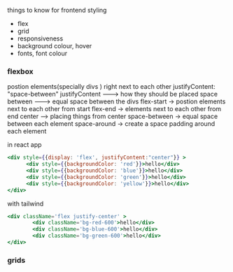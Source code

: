 things to know for frontend styling 
- flex
- grid
- responsiveness
- background colour, hover
- fonts, font colour

### flexbox
postion elements(specially divs ) right next to each other 
justifyContent: "space-between"
justifyContent ---> how they should be placed 
space between ---> equal space between the divs
flex-start -> postion elements next to each other from start
flex-end -> elements next to each other from end
center --> placing things from center
space-between -> equal space between each element
space-around -> create a space padding around each element

in react app
```jsx
<div style={{display: 'flex', justifyContent:"center"}} >
      <div style={{backgroundColor: 'red'}}>hello</div>
      <div style={{backgroundColor: 'blue'}}>hello</div>
      <div style={{backgroundColor: 'green'}}>hello</div>
      <div style={{backgroundColor: 'yellow'}}>hello</div>
</div>
```
with tailwind
```jsx
<div className='flex justify-center' >
        <div className='bg-red-600'>hello</div>
        <div className='bg-blue-600'>hello</div>
        <div className='bg-green-600'>hello</div>
</div>
```

### grids

